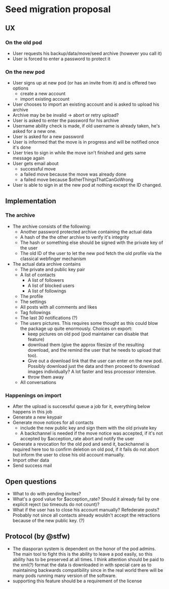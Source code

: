 # Seed migration proposal

## UX

### On the old pod 

* User requests his backup/data/move/seed archive (however you call it)
* User is forced to enter a password to protect it

### On the new pod

* User signs up at new pod (or has an invite from it) and is offered two options
    * create a new account
    * import existing account
* User chooses to import an existing account and is asked to upload his archive
* Archive may be be invalid -> abort or retry upload?
* User is asked to enter the password for his archive
* Username ability check is made, if old username is already taken, he's asked for a new one.
* User is asked for a new password
* User is informed that the move is in progress and will be notified once it's done
* User tries to sign in while the move isn't finished and gets same message again
* User gets email about
    * successful move
    * a failed move because the move was already done
    * a failed move because $otherThingsThatCanGoWrong
* User is able to sign in at the new pod at nothing except the ID changed.

## Implementation

### The archive

* The archive consists of the following:
    * Another password protected archive containing the actual data
    * A hash of the the other archive to verify it's integrity
    * The hash or something else should be signed with the private key of the user
    * The old ID of the user to let the new pod fetch the old profile via the classical webfinger mechanism
* The actual data archive contains
    * The private and public key pair
    * A list of contacts
        * A list of followers
        * A list of blocked users
        * A list of followings
    * The profile
    * The settings
    * All posts with all comments and likes
    * Tag followings
    * The last 30 notifications (?)
    * The users pictures. This requires some thought as this could blow the package up quite enormously. 
      Choices on export:
        * keep pictures on old pod (pod maintainer can disable that feature)
        * download them (give the approx filesize of the resulting download, and the remind the user that he needs to upload that too).
        * Give out a download link that the user can enter on the new pod. Possibly download just the data and then proceed to download images individually? A lot faster and less processor intensive.
        * throw them away
    * All conversations

### Happenings on import

* After the upload is successful queue a job for it, everything below happens in this job
* Generate a new keypair
* Generate move notices for all contacts
    * include the new public key and sign them with the old private key
    * A backchannel is needed if the move notice was accepted, if it's not accepted by $acception_rate abort and notify the user
* Generate a revocation for the old pod and send it, backchannel is required here too to confirm deletion on old pod, if it fails do not abort but inform the user to close his old account manually.
* Import other data
* Send success mail


## Open questions

* What to do with pending invites?
* What's a good value for $acception_rate? Should it already fail by one explicit reject (so timeouts do not count)?
* What if the user has to close his account manually? Refederate posts? Probably not since all contacts already wouldn't accept the retractions because of the new public key. (?)


## Protocol (by @stfw)
* The diasporan system is dependent on the honor of the pod admins. The main tool to fight this is the ability to leave a pod easily, so this ability has to be preserved at all times. I think attention should be paid to the xml(?) format the data is downloaded in with special care as to maintaining backwards compatibility since in the real world there will be many pods running many version of the software.
* supporting this feature should be a requirement of the license